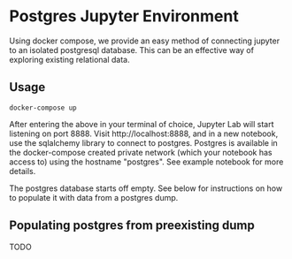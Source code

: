 # Postgres Jupyter Environment

Using docker compose, we provide an easy method of connecting jupyter to an
isolated postgresql database. This can be an effective way of exploring
existing relational data.

## Usage

    docker-compose up

After entering the above in your terminal of choice, Jupyter Lab will start
listening on port 8888. Visit http://localhost:8888, and in a new notebook,
use the sqlalchemy library to connect to postgres. Postgres is available in
the docker-compose created private network (which your notebook has access
to) using the hostname "postgres". See example notebook for more details.

The postgres database starts off empty. See below for instructions on how to
populate it with data from a postgres dump.

## Populating postgres from preexisting dump

TODO